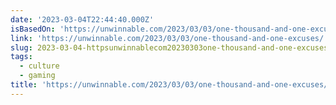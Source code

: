 ```yaml
---
date: '2023-03-04T22:44:40.000Z'
isBasedOn: 'https://unwinnable.com/2023/03/03/one-thousand-and-one-excuses/'
link: 'https://unwinnable.com/2023/03/03/one-thousand-and-one-excuses/'
slug: 2023-03-04-httpsunwinnablecom20230303one-thousand-and-one-excuses
tags:
  - culture
  - gaming
title: 'https://unwinnable.com/2023/03/03/one-thousand-and-one-excuses/'
---
```


